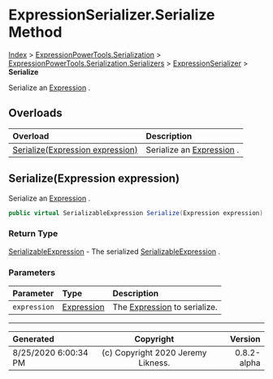 ﻿# ExpressionSerializer.Serialize Method

[Index](../index.md) > [ExpressionPowerTools.Serialization](ExpressionPowerTools.Serialization.a.md) > [ExpressionPowerTools.Serialization.Serializers](ExpressionPowerTools.Serialization.Serializers.n.md) > [ExpressionSerializer](ExpressionPowerTools.Serialization.Serializers.ExpressionSerializer.cs.md) > **Serialize**

Serialize an [Expression](https://docs.microsoft.com/dotnet/api/system.linq.expressions.expression) .

## Overloads

| Overload | Description |
| :-- | :-- |
| [Serialize(Expression expression)](#serializeexpression-expression) | Serialize an [Expression](https://docs.microsoft.com/dotnet/api/system.linq.expressions.expression) . |
## Serialize(Expression expression)

Serialize an [Expression](https://docs.microsoft.com/dotnet/api/system.linq.expressions.expression) .

```csharp
public virtual SerializableExpression Serialize(Expression expression)
```

### Return Type

 [SerializableExpression](ExpressionPowerTools.Serialization.Serializers.SerializableExpression.cs.md)  - The serialized [SerializableExpression](ExpressionPowerTools.Serialization.Serializers.SerializableExpression.cs.md) .

### Parameters

| Parameter | Type | Description |
| :-- | :-- | :-- |
| `expression` | [Expression](https://docs.microsoft.com/dotnet/api/system.linq.expressions.expression) | The [Expression](https://docs.microsoft.com/dotnet/api/system.linq.expressions.expression) to serialize. |



---

| Generated | Copyright | Version |
| :-- | :-: | --: |
| 8/25/2020 6:00:34 PM | (c) Copyright 2020 Jeremy Likness. | 0.8.2-alpha |
